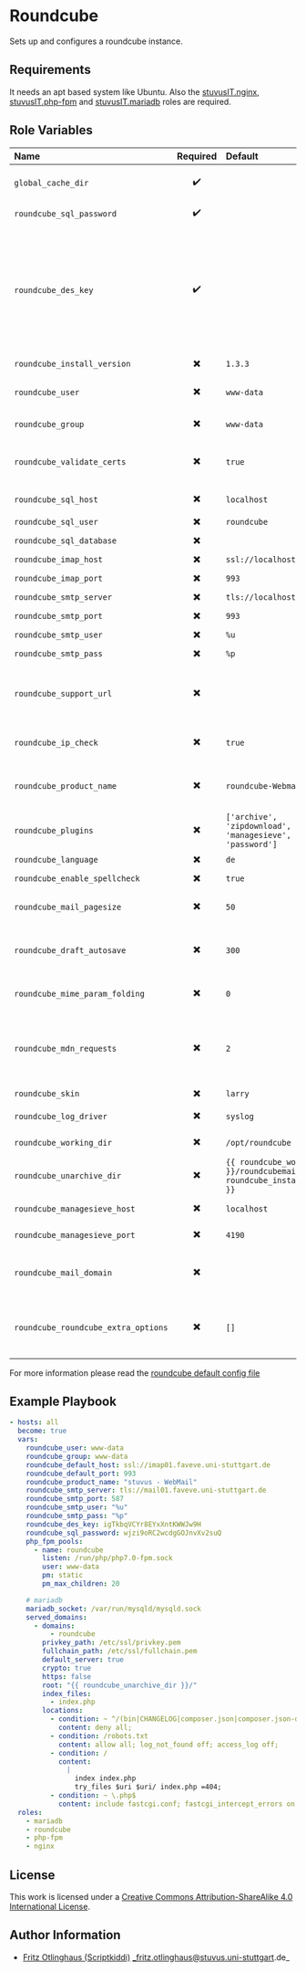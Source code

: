 # Roundcube

Sets up and configures a roundcube instance.


## Requirements

It needs an apt based system like Ubuntu. Also the [stuvusIT.nginx](https://github.com/stuvusIT/nginx), [stuvusIT.php-fpm](https://github.com/stuvusIT/php-fpm) and [stuvusIT.mariadb](https://github.com/stuvusIT/mariadb) roles are required.


## Role Variables

| Name                                | Required                 | Default                                                                     | Description                                                                                                                                                                                     |
|:------------------------------------|:------------------------:|:----------------------------------------------------------------------------|:------------------------------------------------------------------------------------------------------------------------------------------------------------------------------------------------|
| `global_cache_dir`                  | :heavy_check_mark:       |                                                                             | Cache directory to download roundcube files to                                                                                                                                                  |
| `roundcube_sql_password`            | :heavy_check_mark:       |                                                                             | Password of the `roundcube_sql_user`                                                                                                                                                            |
| `roundcube_des_key`                 | :heavy_check_mark:       |                                                                             | This key is used to encrypt the users imap password which is stored in the session record (and the client cookie if remember password is enabled). Please provide a string of exactly 24 chars. |
| `roundcube_install_version`         | :heavy_multiplication_x: | `1.3.3`                                                                     | Version to install                                                                                                                                                                              |
| `roundcube_user`                    | :heavy_multiplication_x: | `www-data`                                                                  | Name of the user to be used for roundcube                                                                                                                                                       |
| `roundcube_group`                   | :heavy_multiplication_x: | `www-data`                                                                  | Group to be used for roundcube                                                                                                                                                                  |
| `roundcube_validate_certs`          | :heavy_multiplication_x: | `true`                                                                      | Should roundcube validate certs during connection to the mail server                                                                                                                            |
| `roundcube_sql_host`                | :heavy_multiplication_x: | `localhost`                                                                 | Host of for the database                                                                                                                                                                        |
| `roundcube_sql_user`                | :heavy_multiplication_x: | `roundcube`                                                                 | Database user                                                                                                                                                                                   |
| `roundcube_sql_database`            | :heavy_multiplication_x: |                                                                             | Database name                                                                                                                                                                                   |
| `roundcube_imap_host`               | :heavy_multiplication_x: | `ssl://localhost`                                                           | Imap server                                                                                                                                                                                     |
| `roundcube_imap_port`               | :heavy_multiplication_x: | `993`                                                                       | Imap port                                                                                                                                                                                       |
| `roundcube_smtp_server`             | :heavy_multiplication_x: | `tls://localhost`                                                           | smtp server                                                                                                                                                                                     |
| `roundcube_smtp_port`               | :heavy_multiplication_x: | `993`                                                                       | smtp port                                                                                                                                                                                       |
| `roundcube_smtp_user`               | :heavy_multiplication_x: | `%u`                                                                        | smtp user                                                                                                                                                                                       |
| `roundcube_smtp_pass`               | :heavy_multiplication_x: | `%p`                                                                        | smtp password                                                                                                                                                                                   |
| `roundcube_support_url`             | :heavy_multiplication_x: | ` `                                                                         | Provide an URL where a user can get support for this Roundcube installation.                                                                                                                    |
| `roundcube_ip_check`                | :heavy_multiplication_x: | `true`                                                                      | check client IP in session authorization                                                                                                                                                        |
| `roundcube_product_name`            | :heavy_multiplication_x: | `roundcube-Webmail`                                                         | This is displayed on the login screen and in the window title                                                                                                                                   |
| `roundcube_plugins`                 | :heavy_multiplication_x: | `['archive', 'zipdownload', 'managesieve', 'password']`                     | A list of strings. Plugins that should be activated                                                                                                                                             |
| `roundcube_language`                | :heavy_multiplication_x: | `de`                                                                        | Language to use                                                                                                                                                                                 |
| `roundcube_enable_spellcheck`       | :heavy_multiplication_x: | `true`                                                                      | Enable spellcheck                                                                                                                                                                               |
| `roundcube_mail_pagesize`           | :heavy_multiplication_x: | `50`                                                                        | Mails to be displayed on one page                                                                                                                                                               |
| `roundcube_draft_autosave`          | :heavy_multiplication_x: | `300`                                                                       | After how many seconds roundcube should do an autosave                                                                                                                                          |
| `roundcube_mime_param_folding`      | :heavy_multiplication_x: | `0`                                                                         | Encoding of long/non-ascii attachment names                                                                                                                                                     |
| `roundcube_mdn_requests`            | :heavy_multiplication_x: | `2`                                                                         | Behavior if a received message requests a message delivery notification (read receipt)                                                                                                          |
| `roundcube_skin`                    | :heavy_multiplication_x: | `larry`                                                                     | Theme to be used                                                                                                                                                                                |
| `roundcube_log_driver`              | :heavy_multiplication_x: | `syslog`                                                                    | Where should roundcube log to.                                                                                                                                                                  |
| `roundcube_working_dir`             | :heavy_multiplication_x: | `/opt/roundcube`                                                            | Working dir for this installation                                                                                                                                                               |
| `roundcube_unarchive_dir`           | :heavy_multiplication_x: | `{{ roundcube_working_dir }}/roundcubemail-{{ roundcube_install_version }}` | Where should roundcube be extracted to                                                                                                                                                          |
| `roundcube_managesieve_host`        | :heavy_multiplication_x: | `localhost`                                                                 | Host of the sieve server.                                                                                                                                                                       |
| `roundcube_managesieve_port`        | :heavy_multiplication_x: | `4190`                                                                      | Port of the sieve server.                                                                                                                                                                       |
| `roundcube_mail_domain`             | :heavy_multiplication_x: | ` `                                                                         | This domain will be used to form e-mail addresses of new users.                                                                                                                                 |
| `roundcube_roundcube_extra_options` | :heavy_multiplication_x: | `[]`                                                                        | List of dicts each with a value and key option that will be written into the config file                                                                                                        |

For more information please read the [roundcube default config file](https://github.com/roundcube/roundcubemail/blob/master/config/defaults.inc.php)

## Example Playbook

```yml
- hosts: all
  become: true
  vars:
    roundcube_user: www-data
    roundcube_group: www-data
    roundcube_default_host: ssl://imap01.faveve.uni-stuttgart.de
    roundcube_default_port: 993
    roundcube_product_name: "stuvus - WebMail"
    roundcube_smtp_server: tls://mail01.faveve.uni-stuttgart.de
    roundcube_smtp_port: 587
    roundcube_smtp_user: "%u"
    roundcube_smtp_pass: "%p"
    roundcube_des_key: igTkbqVCYr8EYxXntKWWJw9H 
    roundcube_sql_password: wjzi9oRC2wcdgGOJnvXv2suQ
    php_fpm_pools:
      - name: roundcube
        listen: /run/php/php7.0-fpm.sock
        user: www-data
        pm: static
        pm_max_children: 20

    # mariadb
    mariadb_socket: /var/run/mysqld/mysqld.sock
    served_domains:
      - domains:
          - roundcube
        privkey_path: /etc/ssl/privkey.pem
        fullchain_path: /etc/ssl/fullchain.pem
        default_server: true
        crypto: true
        https: false
        root: "{{ roundcube_unarchive_dir }}/"
        index_files:
          - index.php
        locations:
          - condition: ~ ^/(bin|CHANGELOG|composer.json|composer.json-dist|config|INSTALL|LICENSE|logs|README.md|SQL|temp|UPGRADING)/ 
            content: deny all;
          - condition: /robots.txt
            content: allow all; log_not_found off; access_log off;
          - condition: /
            content: 
              |
                index index.php
                try_files $uri $uri/ index.php =404;
          - condition: ~ \.php$
            content: include fastcgi.conf; fastcgi_intercept_errors on; fastcgi_pass unix:/run/php/php7.0-fpm.sock;
  roles:
    - mariadb
    - roundcube
    - php-fpm
    - nginx
```

## License

This work is licensed under a [Creative Commons Attribution-ShareAlike 4.0 International License](https://creativecommons.org/licenses/by-sa/4.0/).


## Author Information

- [Fritz Otlinghaus (Scriptkiddi)](https://github.com/scriptkiddi) _fritz.otlinghaus@stuvus.uni-stuttgart.de_
